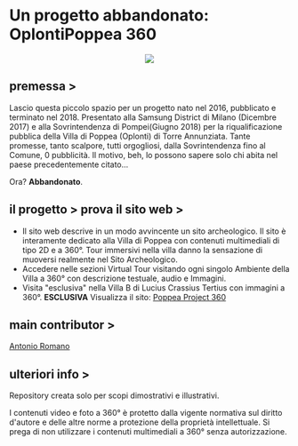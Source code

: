 # Un progetto abbandonato: OplontiPoppea 360

<p align="center">
  <img src="https://github.com/LaErre9/poppeaproject360/blob/main/images/presentation.JPG">
</p>

## premessa >
Lascio questa piccolo spazio per un progetto nato nel 2016, pubblicato e terminato nel 2018. Presentato alla Samsung District di Milano (Dicembre 2017) e alla Sovrintendenza di Pompei(Giugno 2018) per la riqualificazione pubblica della Villa di Poppea (Oplonti) di Torre Annunziata. Tante promesse, tanto scalpore, tutti orgogliosi, dalla Sovrintendenza fino al Comune, 0 pubblicità. Il motivo, beh, lo possono sapere solo chi abita nel paese precedentemente citato...

Ora? **Abbandonato**.

## il progetto > prova il sito web >
- Il sito web descrive in un modo avvincente un sito archeologico. Il sito è interamente dedicato alla Villa di Poppea con contenuti multimediali di tipo 2D e a 360°. Tour immersivi nella villa danno la sensazione di muoversi realmente nel Sito Archeologico. <br>
- Accedere nelle sezioni Virtual Tour visitando ogni singolo Ambiente della Villa a 360° con descrizione testuale, audio e Immagini. <br>
- Visita "esclusiva" nella Villa B di Lucius Crassius Tertius con immagini a 360°. **ESCLUSIVA**
Visualizza il sito: <a href = "https://laerre9.github.io/poppeaproject360/" > Poppea Project 360 </a>

## main contributor >
<a href = "https://github.com/LaErre9" > Antonio Romano </a>

## ulteriori info >
Repository creata solo per scopi dimostrativi e illustrativi.

I contenuti video e foto a 360° è protetto dalla vigente normativa sul diritto d'autore e delle altre norme a protezione della proprietà intellettuale.
Si prega di non utilizzare i contenuti multimediali a 360° senza autorizzazione.
